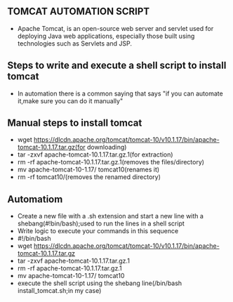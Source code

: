 ## TOMCAT AUTOMATION SCRIPT
- Apache Tomcat, is an open-source web server and servlet used for deploying Java web applications, especially those built using technologies such as Servlets and JSP.

## Steps to write and execute a shell script to install tomcat
- In automation there is a common saying that says "if you can automate it,make sure you can do it manually"
## Manual steps to install tomcat
   - wget https://dlcdn.apache.org/tomcat/tomcat-10/v10.1.17/bin/apache-tomcat-10.1.17.tar.gz(for downloading)
   - tar -zxvf apache-tomcat-10.1.17.tar.gz.1(for extraction)
   - rm -rf apache-tomcat-10.1.17.tar.gz.1(removes the files/directory)
   - mv apache-tomcat-10-1.17/ tomcat10(renames it)
   - rm -rf tomcat10/(removes the renamed directory)


## Automatiom
- Create a new file with a .sh extension and start a new line with a shebang(#!bin/bash);used to run the lines in a shell script
- Write logic to execute your commands in this sequence
- #!/bin/bash
- wget https://dlcdn.apache.org/tomcat/tomcat-10/v10.1.17/bin/apache-tomcat-10.1.17.tar.gz 
- tar -zxvf apache-tomcat-10.1.17.tar.gz.1 
- rm -rf apache-tomcat-10.1.17.tar.gz.1
- mv apache-tomcat-10-1.17/ tomcat10
- execute the shell script using the shebang line(/bin/bash install_tomcat.sh;in my case)




